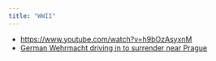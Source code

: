 ```yaml
---
title: "WWII"
---
```




+ https://www.youtube.com/watch?v=h9bOzAsyxnM
+ [German Wehrmacht driving in to surrender near Prague](https://www.youtube.com/watch?v=PIKGmaXmfCQ)